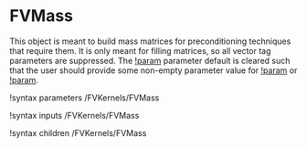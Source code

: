 # FVMass

This object is meant to build mass matrices for preconditioning techniques that
require them. It is only meant for filling matrices, so all vector tag
parameters are suppressed. The [!param](/FVKernels/FVMass/matrix_tags)
parameter default is cleared such that the user should provide some non-empty
parameter value for [!param](/FVKernels/FVMass/matrix_tags) or
[!param](/FVKernels/FVMass/extra_matrix_tags).

!syntax parameters /FVKernels/FVMass

!syntax inputs /FVKernels/FVMass

!syntax children /FVKernels/FVMass
